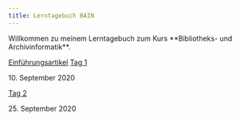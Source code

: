 ```yaml
---
title: Lerntagebuch BAIN
---
```


<p>Willkommen zu meinem Lerntagebuch zum Kurs **Bibliotheks- und Archivinformatik**.</p>

<a href="https://remooda.github.io/bain/2020/09/16/einfuehrung.html">Einführungsartikel</a>
<a href="https://remooda.github.io/bain/2020/03/28/tag1.html">Tag 1</a>
<p>10. September 2020</p>
<a href="https://remooda.github.io/bain/2020/03/28/tag2.html">Tag 2</a>
<p>25. September 2020</p>
